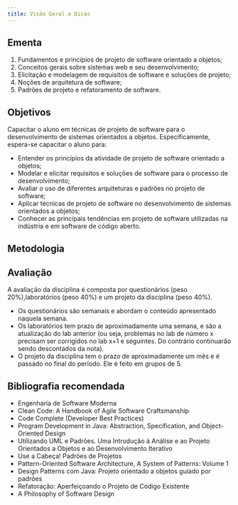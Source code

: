 ```yaml
---
title: Visão Geral e Dicas
---
```


## Ementa

1. Fundamentos e princípios de projeto de software orientado a objetos;
2. Conceitos gerais sobre sistemas web e seu desenvolvimento;
3. Elicitação e modelagem de requisitos de software e soluções de projeto;
4. Noções de arquitetura de software;
5. Padrões de projeto e refatoramento de software.

## Objetivos

Capacitar o aluno em técnicas de projeto de software para o desenvolvimento de sistemas orientados a objetos.
Especificamente, espera-se capacitar o aluno para:
- Entender os princípios da atividade de projeto de software orientado a objetos;
- Modelar e elicitar requisitos e soluções de software para o processo de desenvolvimento;
- Avaliar o uso de diferentes arquiteturas e padrões no projeto de software;
- Aplicar técnicas de projeto de software no desenvolvimento de sistemas orientados a objetos;
- Conhecer as principais tendências em projeto de software utilizadas na indústria e em software de código aberto.

## Metodologia

## Avaliação
A avaliação da disciplina é composta por questionários (peso 20%),laboratórios (peso 40%) e um projeto da disciplina (peso 40%).
- Os questionários são semanais e abordam o conteúdo apresentado naquela semana.
- Os laboratórios tem prazo de aproximadamente uma semana, e são a atualização do lab anterior (ou seja, problemas no lab de número x 
precisam ser corrigidos no lab x+1 e seguintes. Do contrário continuarão sendo descontados da nota).
- O projeto da disciplina tem o prazo de aproximadamente um mês e é passado no final do período. Ele é feito em grupos de 5.

## Bibliografia recomendada

- Engenharia de Software Moderna
- Clean Code: A Handbook of Agile Software Craftsmanship
- Code Complete (Developer Best Practices)
- Program Development in Java: Abstraction, Specification, and Object-Oriented Design
- Utilizando UML e Padrões. Uma Introdução à Análise e ao Projeto Orientados a Objetos e ao Desenvolvimento Iterativo
- Use a Cabeça! Padrões de Projetos
- Pattern-Oriented Software Architecture, A System of Patterns: Volume 1
- Design Patterns com Java: Projeto orientado a objetos guiado por padrões
- Refatoração: Aperfeiçoando o Projeto de Código Existente
- A Philosophy of Software Design
